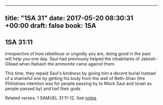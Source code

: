 
---
title: "1SA 31"
date: 2017-05-20 08:30:31 +00:00
draft: false
book: 1SA
---

## 1SA 31:11

Irrespective of how rebellious or ungodly you are, doing good in the past will help you one day. Saul had previously helped the inhabitants of Jabesh-Gilead when Nahash the ammonite came against them.

This time, they repaid Saul's kindness by giving him a decent burial instead of a shameful one by getting his body from the wall of Beth-Shan (the Philistines intention was for people passing by to Mock Saul and Israel as people passed by) and hail their gods

Related verses: 1 SAMUEL 31:11-12. See [notes](https://my.bible.com/notes/2639165397417058377)

